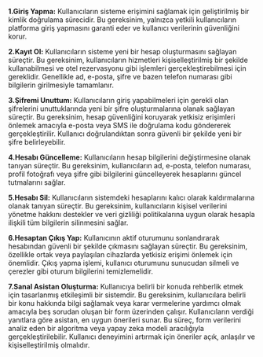 
**1.Giriş Yapma:** Kullanıcıların sisteme erişimini sağlamak için geliştirilmiş bir kimlik doğrulama sürecidir. Bu gereksinim, yalnızca yetkili kullanıcıların platforma giriş yapmasını garanti eder ve kullanıcı verilerinin güvenliğini korur.

**2.Kayıt Ol:** Kullanıcıların sisteme yeni bir hesap oluşturmasını sağlayan süreçtir. Bu gereksinim, kullanıcıların hizmetleri kişiselleştirilmiş bir şekilde kullanabilmesi ve otel rezervasyonu gibi işlemleri gerçekleştirebilmesi için gereklidir. Genellikle ad, e-posta, şifre ve bazen telefon numarası gibi bilgilerin girilmesiyle tamamlanır. 

**3.Şifremi Unuttum:** Kullanıcıların giriş yapabilmeleri için gerekli olan şifrelerini unuttuklarında yeni bir şifre oluşturmalarına olanak sağlayan süreçtir. Bu gereksinim, hesap güvenliğini koruyarak yetkisiz erişimleri önlemek amacıyla e-posta veya SMS ile doğrulama kodu göndererek gerçekleştirilir. Kullanıcı doğrulandıktan sonra güvenli bir şekilde yeni bir şifre belirleyebilir. 

**4.Hesabı Güncelleme:** Kullanıcıların hesap bilgilerini değiştirmesine olanak tanıyan süreçtir. Bu gereksinim, kullanıcıların ad, e-posta, telefon numarası, profil fotoğrafı veya şifre gibi bilgilerini güncelleyerek hesaplarını güncel tutmalarını sağlar. 

**5.Hesabı Sil:** Kullanıcıların sistemdeki hesaplarını kalıcı olarak kaldırmalarına olanak tanıyan süreçtir. Bu gereksinim, kullanıcıların kişisel verilerini yönetme hakkını destekler ve veri gizliliği politikalarına uygun olarak hesapla ilişkili tüm bilgilerin silinmesini sağlar. 

**6.Hesaptan Çıkış Yap:** Kullanıcının aktif oturumunu sonlandırarak hesabından güvenli bir şekilde çıkmasını sağlayan süreçtir. Bu gereksinim, özellikle ortak veya paylaşılan cihazlarda yetkisiz erişimi önlemek için önemlidir. Çıkış yapma işlemi, kullanıcı oturumunu sunucudan silmeli ve çerezler gibi oturum bilgilerini temizlemelidir. 

**7.Sanal Asistan Oluşturma:** Kullanıcıya belirli bir konuda rehberlik etmek için tasarlanmış etkileşimli bir sistemdir. Bu gereksinim, kullanıcılara belirli bir konu hakkında bilgi sağlamak veya karar vermelerine yardımcı olmak amacıyla beş sorudan oluşan bir form üzerinden çalışır. Kullanıcıların verdiği yanıtlara göre asistan, en uygun önerileri sunar. Bu süreç, form verilerini analiz eden bir algoritma veya yapay zeka modeli aracılığıyla gerçekleştirilebilir. Kullanıcı deneyimini artırmak için öneriler açık, anlaşılır ve kişiselleştirilmiş olmalıdır. 


